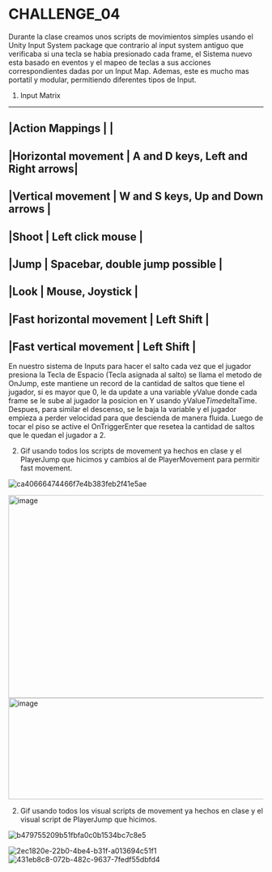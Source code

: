 # CHALLENGE_04
Durante la clase creamos unos scripts de movimientos simples usando el Unity Input System package que contrario al input system antiguo que verificaba si una tecla se habia presionado cada frame, el Sistema
nuevo esta basado en eventos y el mapeo de teclas a sus acciones correspondientes dadas por un Input Map. Ademas, este es mucho mas portatil y modular, permitiendo diferentes tipos de Input.

1. Input Matrix
-----------------------------------------------------------------------------------------------------
|Action Mappings          |                                                                          |
-----------------------------------------------------------------------------------------------------
|Horizontal movement      |                                       A and D keys, Left and Right arrows|
-----------------------------------------------------------------------------------------------------
|Vertical movement        |                                       W and S keys, Up and Down arrows   |
-----------------------------------------------------------------------------------------------------
|Shoot                    |                                       Left click mouse                   |
-----------------------------------------------------------------------------------------------------
|Jump                     |                                       Spacebar, double jump possible     |
-----------------------------------------------------------------------------------------------------
|Look                     |                                       Mouse, Joystick                    |
-----------------------------------------------------------------------------------------------------
|Fast horizontal movement |                                       Left Shift                                   |
-----------------------------------------------------------------------------------------------------
|Fast vertical movement   |                                       Left Shift                                   |
-----------------------------------------------------------------------------------------------------

En nuestro sistema de Inputs para hacer el salto cada vez que el jugador presiona la Tecla de Espacio (Tecla asignada al salto) se llama el metodo de OnJump, este mantiene un record de la cantidad de 
saltos que tiene el jugador, si es mayor que 0, le da update a una variable yValue donde cada frame se le sube al jugador la posicion en Y usando yValue*Time*deltaTime. Despues, para similar el descenso,
se le baja la variable y el jugador empieza a perder velocidad para que descienda de manera fluida. Luego de tocar el piso se active el OnTriggerEnter que resetea la cantidad de saltos que le quedan el jugador a 2.

2. Gif usando todos los scripts de movement ya hechos en clase y el PlayerJump que hicimos y cambios al de PlayerMovement para permitir fast movement.

![ca40666474466f7e4b383feb2f41e5ae](https://github.com/user-attachments/assets/1241e4b5-40a8-4ff0-bcc9-82dc90aa176e)


<img width="600" height="400" alt="image" src="https://github.com/user-attachments/assets/e9020e2e-bf5a-4012-967a-0237455e08ce" />
<img width="600" height="200" alt="image" src="https://github.com/user-attachments/assets/eddb931a-b29f-452b-a61b-5c3b0ea8b17f" />



2. Gif usando todos los visual scripts de movement ya hechos en clase y el visual script de PlayerJump que hicimos.

![b479755209b51fbfa0c0b1534bc7c8e5](https://github.com/user-attachments/assets/82c9b230-73b3-4766-beb5-e75bda6eb211)

![2ec1820e-22b0-4be4-b31f-a013694c51f1](https://github.com/user-attachments/assets/7ecf75ac-03f0-4644-baec-6899108fee4c)
![431eb8c8-072b-482c-9637-7fedf55dbfd4](https://github.com/user-attachments/assets/a58d679e-e982-47fc-b870-681ccf3d0551)
